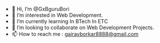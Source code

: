 - 👋 Hi, I’m @GxBguruBori
- 👀 I’m interested in Web Development.
- 🌱 I’m currently learning In BTech In ETC
- 💞️ I’m looking to collaborate on Web Development Projects.
- 📫 How to reach me : gairavborkar8888@gmail.com

<!---
GxBguruBori/GxBguruBori is a ✨ special ✨ repository because its `README.md` (this file) appears on your GitHub profile.
You can click the Preview link to take a look at your changes.
--->
